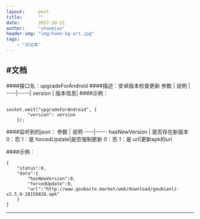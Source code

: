 ```yaml
---
layout:     post
title:      ""
date:       2017-10-21
author:     "shaomiao"
header-img: "img/home-bg-art.jpg"
tags:
    - "日记本"
---
```

#文档
----------
####接口名：upgradeForAndroid
####描述：安卓版本检查更新
参数 | 说明 |
----|-----|
version | 版本信息|
####示例：  
<pre><code>
socket.emit("upgradeForAndroid", {
		"version": version
	});
</code></pre>
####监听到的json：
参数 | 说明 
----|-----
hasNewVersion | 是否存在新版本 0：否  1：是
forcedUpdate|是否强制更新 0：否 1：是
url|更新apk的url

####示例：
```
{
    "status":0,
    "data":{
        "hasNewVersion":0,
        "forcedUpdate":0,
        "url":"http://www.goubaite.market/web/download/goubianli-v2.5.0-20150828.apk"
    }
}
````
------
